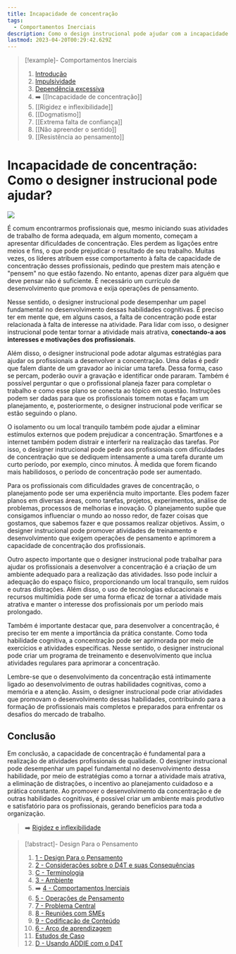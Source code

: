 ```yaml
---
title: Incapacidade de concentração
tags:
  - Comportamentos Inerciais
description: Como o design instrucional pode ajudar com a incapacidade de concentração
lastmod: 2023-04-20T00:29:42.629Z
---
```


>[!example]- Comportamentos Inerciais
>
>1. [Introdução](4%20-%20Comportamentos%20Inerciais.md)
>2. [Impulsividade](Impulsividade.md)
>3. [Dependência excessiva](Dependência%20excessiva.md)
>4. ➡️ [[Incapacidade de concentração]]
>5. [[Rigidez e inflexibilidade]]
>6. [[Dogmatismo]]
>7. [[Extrema falta de confiança]]
>8. [[Não apreender o sentido]]
>9. [[Resistência ao pensamento]]

# Incapacidade de concentração: Como o designer instrucional pode ajudar?

![](inertial-behaviors-concentrate.jpg)

É comum encontrarmos profissionais que, mesmo iniciando suas atividades de trabalho de forma adequada, em algum momento, começam a apresentar dificuldades de concentração. Eles perdem as ligações entre meios e fins, o que pode prejudicar o resultado de seu trabalho. Muitas vezes, os líderes atribuem esse comportamento à falta de capacidade de concentração desses profissionais, pedindo que prestem mais atenção e "pensem" no que estão fazendo. No entanto, apenas dizer para alguém que deve pensar não é suficiente. É necessário um currículo de desenvolvimento que promova e exija operações de pensamento.

Nesse sentido, o designer instrucional pode desempenhar um papel fundamental no desenvolvimento dessas habilidades cognitivas. É preciso ter em mente que, em alguns casos, a falta de concentração pode estar relacionada à falta de interesse na atividade. Para lidar com isso, o designer instrucional pode tentar tornar a atividade mais atrativa, **conectando-a aos interesses e motivações dos profissionais**.

Além disso, o designer instrucional pode adotar algumas estratégias para ajudar os profissionais a desenvolver a concentração. Uma delas é pedir que falem diante de um gravador ao iniciar uma tarefa. Dessa forma, caso se percam, poderão ouvir a gravação e identificar onde pararam. Também é possível perguntar o que o profissional planeja fazer para completar o trabalho e como esse plano se conecta ao tópico em questão. Instruções podem ser dadas para que os profissionais tomem notas e façam um planejamento, e, posteriormente, o designer instrucional pode verificar se estão seguindo o plano.

O isolamento ou um local tranquilo também pode ajudar a eliminar estímulos externos que podem prejudicar a concentração. Smartfones e a internet também podem distrair e interferir na realização das tarefas. Por isso, o designer instrucional pode pedir aos profissionais com dificuldades de concentração que se dediquem intensamente a uma tarefa durante um curto período, por exemplo, cinco minutos. À medida que forem ficando mais habilidosos, o período de concentração pode ser aumentado.

Para os profissionais com dificuldades graves de concentração, o planejamento pode ser uma experiência muito importante. Eles podem fazer planos em diversas áreas, como tarefas, projetos, experimentos, análise de problemas, processos de melhorias e inovação. O planejamento supõe que consigamos influenciar o mundo ao nosso redor, de fazer coisas que gostamos, que sabemos fazer e que possamos realizar objetivos. Assim, o designer instrucional pode promover atividades de treinamento e desenvolvimento que exigem operações de pensamento e aprimorem a capacidade de concentração dos profissionais.

Outro aspecto importante que o designer instrucional pode trabalhar para ajudar os profissionais a desenvolver a concentração é a criação de um ambiente adequado para a realização das atividades. Isso pode incluir a adequação do espaço físico, proporcionando um local tranquilo, sem ruídos e outras distrações. Além disso, o uso de tecnologias educacionais e recursos multimídia pode ser uma forma eficaz de tornar a atividade mais atrativa e manter o interesse dos profissionais por um período mais prolongado.

Também é importante destacar que, para desenvolver a concentração, é preciso ter em mente a importância da prática constante. Como toda habilidade cognitiva, a concentração pode ser aprimorada por meio de exercícios e atividades específicas. Nesse sentido, o designer instrucional pode criar um programa de treinamento e desenvolvimento que inclua atividades regulares para aprimorar a concentração.

Lembre-se que o desenvolvimento da concentração está intimamente ligado ao desenvolvimento de outras habilidades cognitivas, como a memória e a atenção. Assim, o designer instrucional pode criar atividades que promovam o desenvolvimento dessas habilidades, contribuindo para a formação de profissionais mais completos e preparados para enfrentar os desafios do mercado de trabalho.

## Conclusão

Em conclusão, a capacidade de concentração é fundamental para a realização de atividades profissionais de qualidade. O designer instrucional pode desempenhar um papel fundamental no desenvolvimento dessa habilidade, por meio de estratégias como a tornar a atividade mais atrativa, a eliminação de distrações, o incentivo ao planejamento cuidadoso e a prática constante. Ao promover o desenvolvimento da concentração e de outras habilidades cognitivas, é possível criar um ambiente mais produtivo e satisfatório para os profissionais, gerando benefícios para toda a organização.

> ➡️ [Rigidez e inflexibilidade](Rigidez%20e%20inflexibilidade.md)

>[!abstract]- Design Para o Pensamento
>
>1. [1 - Design Para o Pensamento](1%20-%20Design%20Para%20o%20Pensamento.md)
>2. [2 - Considerações sobre o D4T e suas Consequências](2%20-%20Considerações%20sobre%20o%20D4T%20e%20suas%20Consequências.md)
>3. [C - Terminologia](C%20-%20Terminologia.md)
>4. [3 - Ambiente](3%20-%20Ambiente.md)
>5. ➡️ [4 - Comportamentos Inerciais](4%20-%20Comportamentos%20Inerciais.md)
>6. [5 - Operações de Pensamento](5%20-%20Operações%20de%20Pensamento.md)
>5. [7 - Problema Central](7%20-%20Problema%20Central.md)
>6. [8 - Reuniões com SMEs](8%20-%20Reuniões%20com%20SMEs.md)
>7. [9 - Codificação de Conteúdo](9%20-%20Codificação%20de%20Conteúdo.md)
>8. [6 - Arco de aprendizagem](6%20-%20Arco%20de%20aprendizagem.md)
>9. [Estudos de Caso](Estudos%20de%20Caso.md)
>10. [D - Usando ADDIE com o D4T](D%20-%20Usando%20ADDIE%20com%20o%20D4T.md)